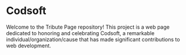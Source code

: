 # Codsoft
Welcome to the Tribute Page repository! This project is a web page dedicated to honoring and celebrating Codsoft, a remarkable individual/organization/cause that has made significant contributions to  web development.
